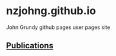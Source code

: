 # nzjohng.github.io
John Grundy github pages user pages site

## [Publications](https://nzjohng.github.io/publications/)
